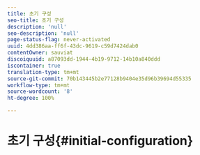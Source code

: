 ```yaml
---
title: 초기 구성
seo-title: 초기 구성
description: 'null'
seo-description: 'null'
page-status-flag: never-activated
uuid: 4dd386aa-ff6f-43dc-9619-c59d7424dab0
contentOwner: sauviat
discoiquuid: a87093dd-1944-4b19-9712-14b10a840ddd
iscontainer: true
translation-type: tm+mt
source-git-commit: 70b143445b2e77128b9404e35d96b39694d55335
workflow-type: tm+mt
source-wordcount: '8'
ht-degree: 100%

---
```



# 초기 구성{#initial-configuration}

